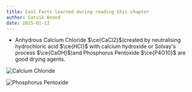 ```yaml
---
title: Cool Facts learned during reading this chapter 
author: Satvik Anand
date: 2025-01-13
---
```


- Anhydrous Calcium Chloride $\ce{CaCl2}$(created by neutralising hydrochloric acid $\ce{HCl}$ with calcium hydroxide or Solvay's process $\ce{CaOH}$)and Phosphorus Pentoxide $\ce{P4O10}$  are good drying agents.

![Calcium Chloride](https://upload.wikimedia.org/wikipedia/commons/thumb/1/12/Kristallstruktur_Calciumchlorid.png/731px-Kristallstruktur_Calciumchlorid.png)

![Phosphorus Pentoxide](https://upload.wikimedia.org/wikipedia/commons/thumb/8/84/Phosphorus-pentoxide-2D-dimensions.svg/150px-Phosphorus-pentoxide-2D-dimensions.svg.png)
